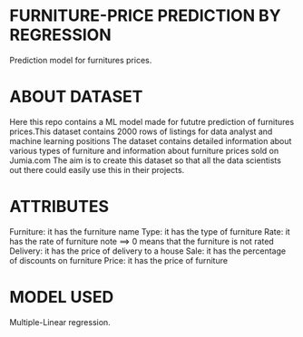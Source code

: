 # FURNITURE-PRICE PREDICTION BY REGRESSION
Prediction model for furnitures prices.
# ABOUT DATASET
Here this repo contains a ML model made for fututre prediction of furnitures prices.This dataset contains 2000 rows of listings for data analyst and machine learning positions
The dataset contains detailed information about various types of furniture and information about furniture prices sold
on Jumia.com
The aim is to create this dataset so that all the data scientists out there could easily use this in their projects.
# ATTRIBUTES
Furniture: it has the furniture name
Type: it has the type of furniture
Rate: it has the rate of furniture
note ==> 0 means that the furniture is not rated
Delivery: it has the price of delivery to a house
Sale: it has the percentage of discounts on furniture
Price: it has the price of furniture
# MODEL USED
Multiple-Linear regression.
